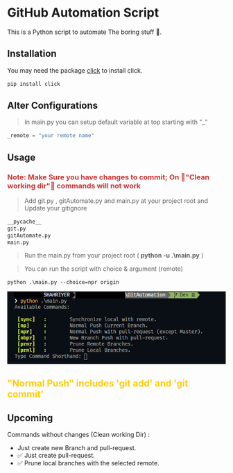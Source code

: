 # GitHub Automation Script

This is a Python script to automate The boring stuff 🚀.

## Installation

You may need the package [click](https://pypi.org/project/click/) to install click.

```bash
pip install click
```

## Alter Configurations

> In main.py you can setup default variable at top starting with "\_"

```python
_remote = "your remote name"
```

## Usage

### <span style="color:#CC3333">**Note: Make Sure you have changes to commit; On 🚫"Clean working dir"🚫 commands will not work**<span>

> Add git.py , gitAutomate.py and main.py at your project root and Update your gitignore

```
__pycache__
git.py
gitAutomate.py
main.py
```

> Run the main.py from your project root ( **python -u .\main.py** )

> You can run the script with choice & argument (remote)

```
python .\main.py --choice=npr origin
```

![Commands](./assets/Annotation.jpg)

## <span style="color:#FFCC00">"Normal Push" includes 'git add' and 'git commit'<span></span>

## Upcoming

Commands without changes (Clean working Dir) :

- Just create new Branch and pull-request.
- ✅ Just create pull-request.
- ✅ Prune local branches with the selected remote.
